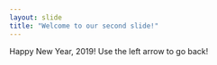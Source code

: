 ```yaml
---
layout: slide
title: "Welcome to our second slide!"
---
```

Happy New Year, 2019!
Use the left arrow to go back!
